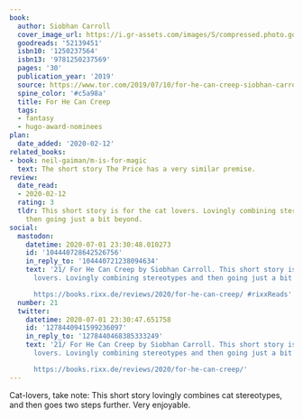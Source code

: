 ```yaml
---
book:
  author: Siobhan Carroll
  cover_image_url: https://i.gr-assets.com/images/S/compressed.photo.goodreads.com/books/1562862657l/52139451._SX318_SY475_.jpg
  goodreads: '52139451'
  isbn10: '1250237564'
  isbn13: '9781250237569'
  pages: '30'
  publication_year: '2019'
  source: https://www.tor.com/2019/07/10/for-he-can-creep-siobhan-carroll/
  spine_color: '#c5a98a'
  title: For He Can Creep
  tags:
  - fantasy
  - hugo-award-nominees
plan:
  date_added: '2020-02-12'
related_books:
- book: neil-gaiman/m-is-for-magic
  text: The short story The Price has a very similar premise.
review:
  date_read:
  - 2020-02-12
  rating: 3
  tldr: This short story is for the cat lovers. Lovingly combining stereotypes and
    then going just a bit beyond.
social:
  mastodon:
    datetime: 2020-07-01 23:30:48.010273
    id: '104440728642526756'
    in_reply_to: '104440721238094634'
    text: '21/ For He Can Creep by Siobhan Carroll. This short story is for the cat
      lovers. Lovingly combining stereotypes and then going just a bit beyond.

      https://books.rixx.de/reviews/2020/for-he-can-creep/ #rixxReads'
  number: 21
  twitter:
    datetime: 2020-07-01 23:30:47.651758
    id: '1278440941599236097'
    in_reply_to: '1278440468385333249'
    text: '21/ For He Can Creep by Siobhan Carroll. This short story is for the cat
      lovers. Lovingly combining stereotypes and then going just a bit beyond.

      https://books.rixx.de/reviews/2020/for-he-can-creep/'
---
```


Cat-lovers, take note: This short story lovingly combines cat stereotypes, and then goes two steps further. Very
enjoyable.
